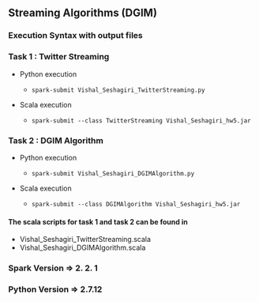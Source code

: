 ## Streaming Algorithms (DGIM)

###	Execution Syntax with output files
###	Task 1 : Twitter Streaming
-	Python execution
	-	```spark-submit Vishal_Seshagiri_TwitterStreaming.py```

-	Scala execution
	-	```spark-submit --class TwitterStreaming Vishal_Seshagiri_hw5.jar```
###	Task 2 : DGIM Algorithm
-	Python execution
	-	```spark-submit Vishal_Seshagiri_DGIMAlgorithm.py```

-	Scala execution
	-	```spark-submit --class DGIMAlgorithm Vishal_Seshagiri_hw5.jar```

#### The scala scripts for task 1 and task 2 can be found in
-	Vishal_Seshagiri_TwitterStreaming.scala
-	Vishal_Seshagiri_DGIMAlgorithm.scala
###	Spark Version => 2. 2. 1
###	Python Version => 2.7.12